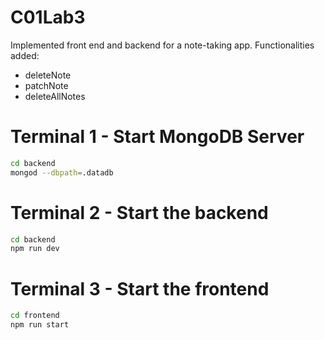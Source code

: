 # C01Lab3 

Implemented front end and backend for a note-taking app. Functionalities added:
- deleteNote
- patchNote
- deleteAllNotes

# Terminal 1 - Start MongoDB Server

```bash
cd backend
mongod --dbpath=.datadb
```

# Terminal 2 - Start the backend

```bash
cd backend
npm run dev
```

# Terminal 3 - Start the frontend

```bash
cd frontend
npm run start
```
